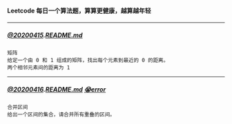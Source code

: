 #### Leetcode 每日一个算法题，算算更健康，越算越年轻

---
##### [@20200415](./src/main/java/_20200415/Solution.java).[README.md](./src/main/java/_20200415/README.md)
```$xslt
矩阵
给定一个由 0 和 1 组成的矩阵，找出每个元素到最近的 0 的距离。
两个相邻元素间的距离为 1
```
---
##### [@20200416](./src/main/java/_20200416/Solution.java).[README.md](./src/main/java/_20200416/README.md) [😭error](./src/main/java/_20200416/Solution_error.java)
```$xslt
合并区间
给出一个区间的集合，请合并所有重叠的区间。
```
